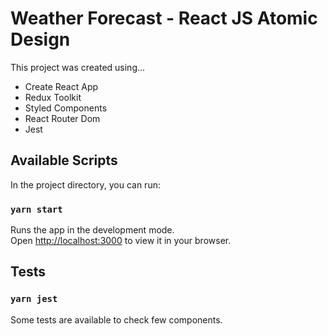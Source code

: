 # Weather Forecast - React JS Atomic Design

This project was created using...

- Create React App
- Redux Toolkit
- Styled Components
- React Router Dom
- Jest

## Available Scripts

In the project directory, you can run:

### `yarn start`

Runs the app in the development mode.\
Open [http://localhost:3000](http://localhost:3000) to view it in your browser.

## Tests

### `yarn jest`

Some tests are available to check few components.
